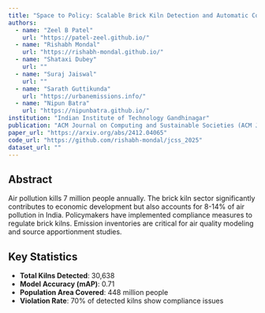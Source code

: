 ```yaml
---
title: "Space to Policy: Scalable Brick Kiln Detection and Automatic Compliance Monitoring with Geospatial Data"
authors: 
  - name: "Zeel B Patel"
    url: "https://patel-zeel.github.io/"
  - name: "Rishabh Mondal"  
    url: "https://rishabh-mondal.github.io/"
  - name: "Shataxi Dubey"
    url: ""
  - name: "Suraj Jaiswal" 
    url: ""
  - name: "Sarath Guttikunda"
    url: "https://urbanemissions.info/"
  - name: "Nipun Batra"
    url: "https://nipunbatra.github.io/"
institution: "Indian Institute of Technology Gandhinagar"
publication: "ACM Journal on Computing and Sustainable Societies (ACM JCSS 2024)"
paper_url: "https://arxiv.org/abs/2412.04065"
code_url: "https://github.com/rishabh-mondal/jcss_2025"
dataset_url: ""
---
```


## Abstract

Air pollution kills 7 million people annually. The brick kiln sector significantly contributes to economic development but also accounts for 8-14% of air pollution in India. Policymakers have implemented compliance measures to regulate brick kilns. Emission inventories are critical for air quality modeling and source apportionment studies.

## Key Statistics

- **Total Kilns Detected**: 30,638
- **Model Accuracy (mAP)**: 0.71  
- **Population Area Covered**: 448 million people
- **Violation Rate**: 70% of detected kilns show compliance issues